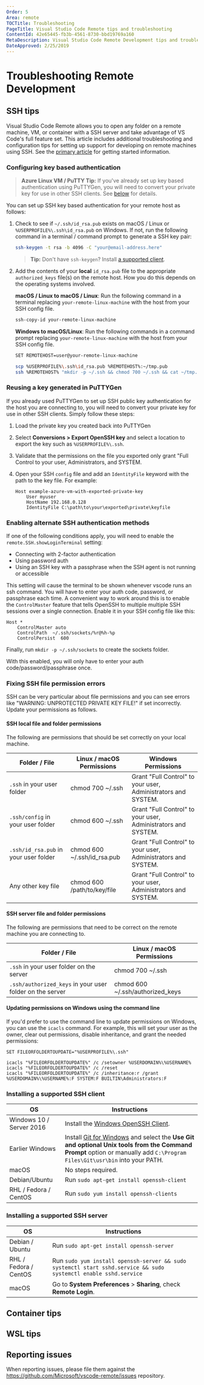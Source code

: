 ```yaml
---
Order: 5
Area: remote
TOCTitle: Troubleshooting
PageTitle: Visual Studio Code Remote tips and troubleshooting
ContentId: 42e65445-fb3b-4561-8730-bbd19769a160
MetaDescription: Visual Studio Code Remote Development tips and troubleshooting for SSH, Containers, and WSL
DateApproved: 2/25/2019
---
```

# Troubleshooting Remote Development

## SSH tips

Visual Studio Code Remote allows you to open any folder on a remote machine, VM, or container with a SSH server and take advantage of VS Code's full feature set. This article includes additional troubleshooting and configuration tips for setting up support for developing on remote machines using SSH. See the [primary article](/docs/remote/ssh.md) for getting started information.

### Configuring key based authentication

> **Azure Linux VM / PuTTY Tip:** If you've already set up key based authentication using PuTTYGen, you will need to convert your private key for use in other SSH clients. See [below](#reusing-a-key-generated-in-puttygen) for details.

You can set up SSH key based authentication for your remote host as follows:

1. Check to see if `~/.ssh/id_rsa.pub` exists on macOS / Linux or `%USERPROFILE%\.ssh\id_rsa.pub` on Windows. If not, run the following command in a terminal / command prompt to generate a SSH key pair:

    ````bash
    ssh-keygen -t rsa -b 4096 -C "your@email-address.here"
    ````

    > **Tip:** Don't have `ssh-keygen`? Install [a supported client](#installing-a-supported-ssh-client).

2. Add the contents of your **local** `id_rsa.pub` file to the appropriate `authorized_keys` file(s) on the remote host. How you do this depends on the operating systems involved.

    **macOS / Linux to macOS / Linux**: Run the following command in a terminal replacing `your-remote-linux-machine` with the host from your SSH config file.

    ````bash
    ssh-copy-id your-remote-linux-machine
    ````

    **Windows to macOS/Linux**: Run the following commands in a command prompt replacing `your-remote-linux-machine` with the host from your SSH config file.

    ````bash
    SET REMOTEHOST=user@your-remote-linux-machine

    scp %USERPROFILE%\.ssh\id_rsa.pub %REMOTEHOST%:~/tmp.pub
    ssh %REMOTEHOST% "mkdir -p ~/.ssh && chmod 700 ~/.ssh && cat ~/tmp.pub >> ~/.ssh/authorized_keys && chmod 600 ~/.ssh/authorized_keys && rm -f ~/tmp.pub"
    ````

### Reusing a key generated in PuTTYGen

If you already used PuTTYGen to set up SSH public key authentication for the host you are connecting to, you will need to convert your private key for use in other SSH clients. Simply follow these steps:

1. Load the private key you created back into PuTTYGen
2. Select **Conversions > Export OpenSSH key** and select a location to export the key such as `%USERPROFILE%\.ssh`.
3. Validate that the permissions on the file you exported only grant "Full Control to your user, Administrators, and SYSTEM.
4. Open your SSH `config` file and add an `IdentityFile` keyword with the path to the key file. For example:

    ````
    Host example-azure-vm-with-exported-private-key
        User myuser
        HostName 192.168.0.128
        IdentityFile C:\path\to\your\exported\private\keyfile
    ````

### Enabling alternate SSH authentication methods

If one of the following conditions apply, you will need to enable the `remote.SSH.showLoginTerminal` setting:

- Connecting with 2-factor authentication
- Using password auth
- Using an SSH key with a passphrase when the SSH agent is not running or accessible

This setting will cause the terminal to be shown whenever vscode runs an ssh command. You will have to enter your auth code, password, or passphrase each time. A convenient way to work around this is to enable the `ControlMaster` feature that tells OpenSSH to multiple multiple SSH sessions over a single connection. Enable it in your SSH config file like this:

```
Host *
    ControlMaster auto
    ControlPath  ~/.ssh/sockets/%r@%h-%p
    ControlPersist  600
```

Finally, run `mkdir -p ~/.ssh/sockets` to create the sockets folder.

With this enabled, you will only have to enter your auth code/password/passphrase once.

### Fixing SSH file permission errors

SSH can be very particular about file permissions and you can see errors like "WARNING: UNPROTECTED PRIVATE KEY FILE!" if set incorrectly. Update your permissions as follows.

#### SSH local file and folder permissions

The following are permissions that should be set correctly on your local machine.

| Folder / File | Linux / macOS Permissions | Windows Permissions |
|---------------|---------------------------|---------------------|
| `.ssh` in your user folder | chmod 700 ~/.ssh | Grant "Full Control" to your user, Administrators and SYSTEM. |
| `.ssh/config` in your user folder | chmod 600 ~/.ssh | Grant "Full Control" to your user, Administrators and SYSTEM. |
| `.ssh/id_rsa.pub` in your user folder | chmod 600 ~/.ssh/id_rsa.pub | Grant "Full Control" to your user, Administrators and SYSTEM. |
| Any other key file | chmod 600 /path/to/key/file| Grant "Full Control" to your user, Administrators and SYSTEM.|

#### SSH server file and folder permissions

The following are permissions that need to be correct on the remote machine you are connecting to.

| Folder / File | Linux / macOS Permissions |
|---------------|---------------------------|
| `.ssh` in your user folder on the server | chmod 700 ~/.ssh |
| `.ssh/authorized_keys` in your user folder on the server  | chmod 600 ~/.ssh/authorized_keys |

#### Updating permissions on Windows using the command line

If you'd prefer to use the command line to update permissions on Windows, you can use the `icacls` command. For example, this will set your user as the owner, clear out permissions, disable inheritance, and grant the needed permissions:

```
SET FILEORFOLDERTOUPDATE="%USERPROFILE%\.ssh"

icacls "%FILEORFOLDERTOUPDATE%" /c /setowner %USERDOMAIN%\%USERNAME%
icacls "%FILEORFOLDERTOUPDATE%" /c /reset
icacls "%FILEORFOLDERTOUPDATE%" /c /inheritance:r /grant %USERDOMAIN%\%USERNAME%:F SYSTEM:F BUILTIN\Administrators:F
```

### Installing a supported SSH client

| OS | Instructions |
|----|--------------|
| Windows 10 / Server 2016 | Install the [Windows OpenSSH Client](https://docs.microsoft.com/en-us/windows-server/administration/openssh/openssh_install_firstuse). |
| Earlier Windows | Install [Git for Windows](https://git-scm.com/download/win) and select the **Use Git and optional Unix tools from the Command Prompt** option or manually add `C:\Program Files\Git\usr\bin` into your PATH. |
| macOS | No steps required. |
| Debian/Ubuntu | Run `sudo apt-get install openssh-client` |
| RHL / Fedora / CentOS | Run `sudo yum install openssh-clients` |

### Installing a supported SSH server

| OS | Instructions |
|----|--------------|
| Debian / Ubuntu | Run `sudo apt-get install openssh-server` |  See [here](https://help.ubuntu.com/community/SSH?action=show) for additional setup instructions. |
| RHL / Fedora / CentOS | Run `sudo yum install openssh-server && sudo systemctl start sshd.service && sudo systemctl enable sshd.service` | You may need to omit `sudo` when running in a container. |
| macOS | Go to **System Preferences** &gt; **Sharing**, check **Remote Login**. | |

## Container tips

## WSL tips

## Reporting issues

When reporting issues, please file them against the https://github.com/Microsoft/vscode-remote/issues repository.
